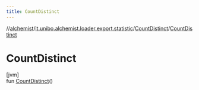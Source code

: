 ```yaml
---
title: CountDistinct
---
```

//[alchemist](../../../index.html)/[it.unibo.alchemist.loader.export.statistic](../index.html)/[CountDistinct](index.html)/[CountDistinct](-count-distinct.html)



# CountDistinct



[jvm]\
fun [CountDistinct](-count-distinct.html)()




